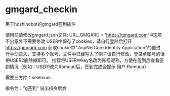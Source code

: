 # gmgard_checkin
用于hoshinobot的gmgard签到插件

使用前请修改gmgard.json文件:
  URL_GMGARD = 'https://gmgard.com' #这项不出意外不需要修改
  USER中保存了cookies，请自行登陆后打开 https://gmgard.com 获取cookie中".AspNetCore.Identity.Application"的值进行手动录入，支持多个账号，文件中已经写入了例子请自行修改，登录单账号的话把USER2删除掉即可。
  推荐将USER中key名改为账号昵称，方便在签到后查看签到情况（例如：USER1改为Romuuu后，签到完成会提示 用户:Romuuu）
  
  需要三方库：selenium
  
  指令为："g签到" 说出指令后会
